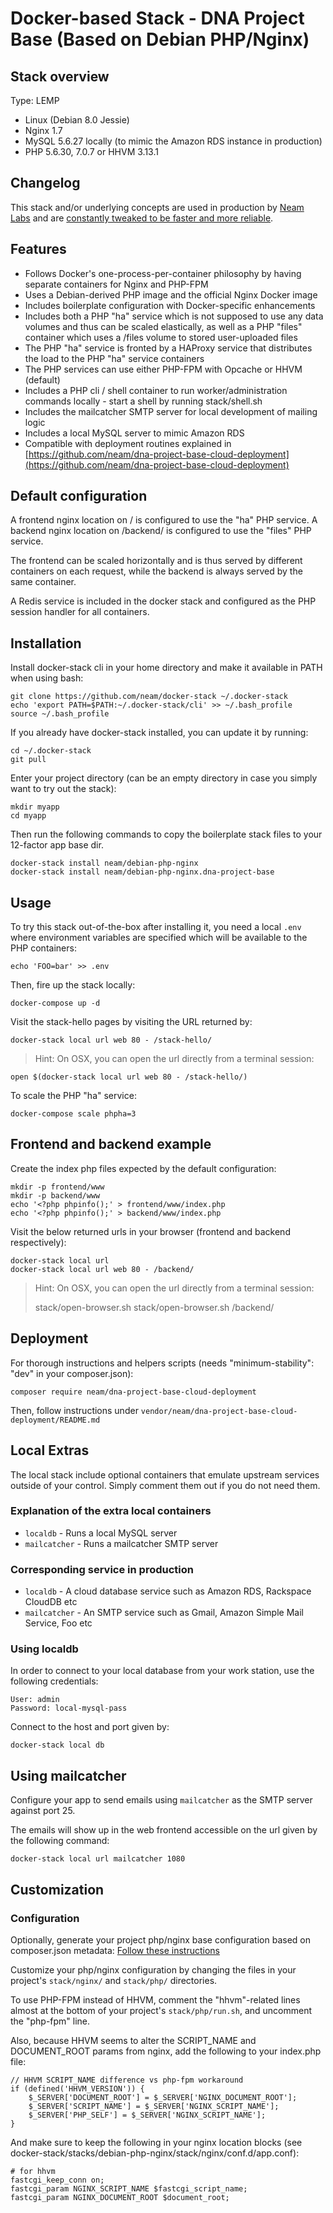 Docker-based Stack - DNA Project Base (Based on Debian PHP/Nginx)
===================================

## Stack overview

Type: LEMP

* Linux (Debian 8.0 Jessie)
* Nginx 1.7
* MySQL 5.6.27 locally (to mimic the Amazon RDS instance in production)
* PHP 5.6.30, 7.0.7 or HHVM 3.13.1

## Changelog

This stack and/or underlying concepts are used in production by [Neam Labs](http://neamlabs.com) and are [constantly tweaked to be faster and more reliable](https://github.com/neam/docker-stack/blob/develop/CHANGELOG.md).

## Features

* Follows Docker's one-process-per-container philosophy by having separate containers for Nginx and PHP-FPM
* Uses a Debian-derived PHP image and the official Nginx Docker image
* Includes boilerplate configuration with Docker-specific enhancements
* Includes both a PHP "ha" service which is not supposed to use any data volumes and thus can be scaled elastically, as well as a PHP "files" container which uses a /files volume to stored user-uploaded files 
* The PHP "ha" service is fronted by a HAProxy service that distributes the load to the PHP "ha" service containers
* The PHP services can use either PHP-FPM with Opcache or HHVM (default)
* Includes a PHP cli / shell container to run worker/administration commands locally - start a shell by running stack/shell.sh
* Includes the mailcatcher SMTP server for local development of mailing logic
* Includes a local MySQL server to mimic Amazon RDS
* Compatible with deployment routines explained in [https://github.com/neam/dna-project-base-cloud-deployment](https://github.com/neam/dna-project-base-cloud-deployment)

## Default configuration

A frontend nginx location on / is configured to use the "ha" PHP service. A backend nginx location on /backend/ is configured to use the "files" PHP service. 

The frontend can be scaled horizontally and is thus served by different containers on each request, while the backend is always served by the same container. 

A Redis service is included in the docker stack and configured as the PHP session handler for all containers.

## Installation

Install docker-stack cli in your home directory and make it available in PATH when using bash: 

    git clone https://github.com/neam/docker-stack ~/.docker-stack
    echo 'export PATH=$PATH:~/.docker-stack/cli' >> ~/.bash_profile
    source ~/.bash_profile

If you already have docker-stack installed, you can update it by running:

    cd ~/.docker-stack
    git pull

Enter your project directory (can be an empty directory in case you simply want to try out the stack):

    mkdir myapp
    cd myapp

Then run the following commands to copy the boilerplate stack files to your 12-factor app base dir.

    docker-stack install neam/debian-php-nginx
    docker-stack install neam/debian-php-nginx.dna-project-base

## Usage

To try this stack out-of-the-box after installing it, you need a local `.env` where environment variables are specified which will be available to the PHP containers:

    echo 'FOO=bar' >> .env

Then, fire up the stack locally:

    docker-compose up -d

Visit the stack-hello pages by visiting the URL returned by:

    docker-stack local url web 80 - /stack-hello/

> Hint: On OSX, you can open the url directly from a terminal session:

    open $(docker-stack local url web 80 - /stack-hello/)

To scale the PHP "ha" service:

    docker-compose scale phpha=3
    
## Frontend and backend example

Create the index php files expected by the default configuration:

    mkdir -p frontend/www
    mkdir -p backend/www
    echo '<?php phpinfo();' > frontend/www/index.php
    echo '<?php phpinfo();' > backend/www/index.php

Visit the below returned urls in your browser (frontend and backend respectively):

    docker-stack local url
    docker-stack local url web 80 - /backend/

> Hint: On OSX, you can open the url directly from a terminal session:
>
>    stack/open-browser.sh
>    stack/open-browser.sh /backend/

## Deployment

For thorough instructions and helpers scripts (needs "minimum-stability": "dev" in your composer.json):
 
    composer require neam/dna-project-base-cloud-deployment

Then, follow instructions under `vendor/neam/dna-project-base-cloud-deployment/README.md`

## Local Extras

The local stack include optional containers that emulate upstream services outside of your control. Simply comment them out if you do not need them.

### Explanation of the extra local containers

* `localdb` - Runs a local MySQL server
* `mailcatcher` - Runs a mailcatcher SMTP server

### Corresponding service in production

* `localdb` - A cloud database service such as Amazon RDS, Rackspace CloudDB etc
* `mailcatcher` - An SMTP service such as Gmail, Amazon Simple Mail Service, Foo etc

### Using localdb

In order to connect to your local database from your work station, use the following credentials:

    User: admin
    Password: local-mysql-pass

Connect to the host and port given by:

    docker-stack local db

## Using mailcatcher

Configure your app to send emails using `mailcatcher` as the SMTP server against port 25.

The emails will show up in the web frontend accessible on the url given by the following command:

    docker-stack local url mailcatcher 1080

## Customization

### Configuration

Optionally, generate your project php/nginx base configuration based on composer.json metadata: [Follow these instructions](../../generators/server-config-generator/README.md)

Customize your php/nginx configuration by changing the files in your project's `stack/nginx/` and `stack/php/` directories.

To use PHP-FPM instead of HHVM, comment the "hhvm"-related lines almost at the bottom of your project's `stack/php/run.sh`, and uncomment the "php-fpm" line.

Also, because HHVM seems to alter the SCRIPT_NAME and DOCUMENT_ROOT params from nginx, add the following to your index.php file:

    // HHVM SCRIPT_NAME difference vs php-fpm workaround
    if (defined('HHVM_VERSION')) {
        $_SERVER['DOCUMENT_ROOT'] = $_SERVER['NGINX_DOCUMENT_ROOT'];
        $_SERVER['SCRIPT_NAME'] = $_SERVER['NGINX_SCRIPT_NAME'];
        $_SERVER['PHP_SELF'] = $_SERVER['NGINX_SCRIPT_NAME'];
    }

And make sure to keep the following in your nginx location blocks (see docker-stack/stacks/debian-php-nginx/stack/nginx/conf.d/app.conf):

    # for hhvm
    fastcgi_keep_conn on;
    fastcgi_param NGINX_SCRIPT_NAME $fastcgi_script_name;
    fastcgi_param NGINX_DOCUMENT_ROOT $document_root;

